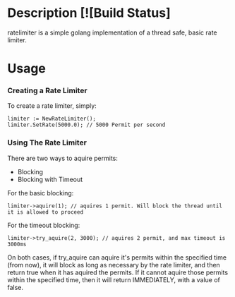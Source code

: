 # Description [![Build Status]

ratelimiter is a simple golang implementation of a thread safe, basic rate limiter.

# Usage

### Creating a Rate Limiter

To create a rate limiter, simply:

```
limiter := NewRateLimiter();
limiter.SetRate(5000.0); // 5000 Permit per second
```


### Using The Rate Limiter

There are two ways to aquire permits:

  * Blocking
  * Blocking with Timeout

For the basic blocking:

```
limiter->aquire(1); // aquires 1 permit. Will block the thread until it is allowed to proceed
```

For the timeout blocking:

```
limiter->try_aquire(2, 3000); // aquires 2 permit, and max timeout is 3000ms
```

On both cases, if try_aquire can aquire it's permits within the specified time (from now), it will block as long as necessary by the rate limiter, and then return true when it has aquired the permits. If it cannot aquire those permits within the specified time, then it will return IMMEDIATELY, with a value of false.
